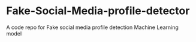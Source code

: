 # Fake-Social-Media-profile-detector
A code repo for Fake social media profile detection Machine Learning model
